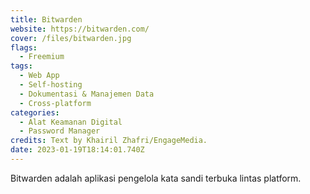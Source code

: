 ```yaml
---
title: Bitwarden
website: https://bitwarden.com/
cover: /files/bitwarden.jpg
flags:
  - Freemium
tags:
  - Web App
  - Self-hosting
  - Dokumentasi & Manajemen Data
  - Cross-platform
categories:
  - Alat Keamanan Digital
  - Password Manager
credits: Text by Khairil Zhafri/EngageMedia.
date: 2023-01-19T18:14:01.740Z
---
```

Bitwarden adalah aplikasi pengelola kata sandi terbuka lintas platform.